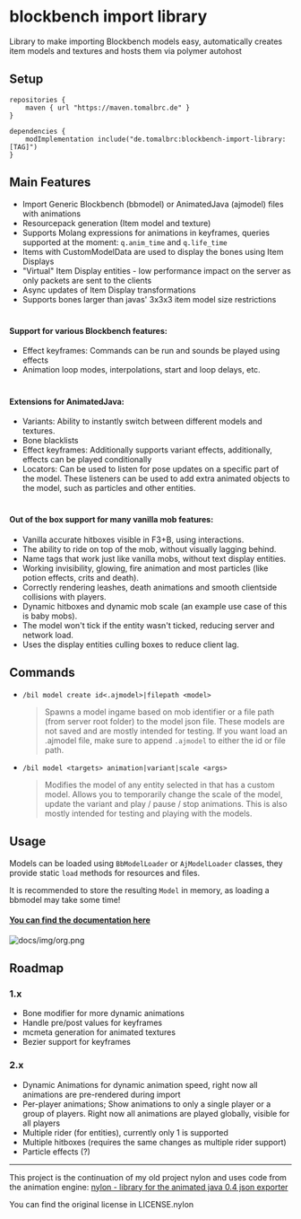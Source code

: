 # blockbench import library

Library to make importing Blockbench models easy, automatically creates item models and textures and hosts them via polymer autohost

## Setup


```
repositories {
    maven { url "https://maven.tomalbrc.de" }
}

dependencies {
    modImplementation include("de.tomalbrc:blockbench-import-library:[TAG]")
}
```

## Main Features

- Import Generic Blockbench (bbmodel) or AnimatedJava (ajmodel) files with animations
- Resourcepack generation (Item model and texture)
- Supports Molang expressions for animations in keyframes, queries supported at the moment: `q.anim_time` and `q.life_time`
- Items with CustomModelData are used to display the bones using Item Displays
- "Virtual" Item Display entities - low performance impact on the server as only packets are sent to the clients
- Async updates of Item Display transformations
- Supports bones larger than javas' 3x3x3 item model size restrictions

#
#### Support for various Blockbench features:
- Effect keyframes: Commands can be run and sounds be played using effects
- Animation loop modes, interpolations, start and loop delays, etc.

#
#### Extensions for AnimatedJava:
- Variants: Ability to instantly switch between different models and textures.
- Bone blacklists
- Effect keyframes: Additionally supports variant effects, additionally, effects can be played conditionally
- Locators: Can be used to listen for pose updates on a specific part of the model. These listeners
  can be used to add extra animated objects to the model, such as particles and other entities.

#
#### Out of the box support for many vanilla mob features:
- Vanilla accurate hitboxes visible in F3+B, using interactions.
- The ability to ride on top of the mob, without visually lagging behind.
- Name tags that work just like vanilla mobs, without text display entities.
- Working invisibility, glowing, fire animation and most particles (like potion effects, crits and death).
- Correctly rendering leashes, death animations and smooth clientside collisions with players.
- Dynamic hitboxes and dynamic mob scale (an example use case of this is baby mobs).
- The model won't tick if the entity wasn't ticked, reducing server and network load.
- Uses the display entities culling boxes to reduce client lag.

## Commands

- `/bil model create id<.ajmodel>|filepath <model>`
  > Spawns a model ingame based on mob identifier or a file path (from server root folder) to the model json file. These models are not saved and are mostly intended for testing. If you want load an .ajmodel file, make sure to append `.ajmodel` to either the id or file path.
  
- `/bil model <targets> animation|variant|scale <args>`
  > Modifies the model of any entity selected in <targets> that has a custom model. Allows you to temporarily change the scale of the model, update the variant and play / pause / stop animations. This is also mostly intended for testing and playing with the models.

## Usage

Models can be loaded using `BbModelLoader` or `AjModelLoader` classes, they provide static `load` methods for resources and files.

It is recommended to store the resulting `Model` in memory, as loading a bbmodel may take some time!

#### [You can find the documentation here](https://tomalbrc.de/projects/bil/docs)

![docs/img/org.png](docs/img/org.png)

## Roadmap

### 1.x

- Bone modifier for more dynamic animations
- Handle pre/post values for keyframes
- mcmeta generation for animated textures
- Bezier support for keyframes

### 2.x

- Dynamic Animations for dynamic animation speed, right now all animations are pre-rendered during import
- Per-player animations; Show animations to only a single player or a group of players. Right now all animations are played globally, visible for all players
- Multiple rider (for entities), currently only 1 is supported
- Multiple hitboxes (requires the same changes as multiple rider support)
- Particle effects (?)
  
---

This project is the continuation of my old project nylon and uses code from the animation engine: [nylon - library for the animated java 0.4 json exporter](https://github.com/Provim-Gaming/nylon)

You can find the original license in LICENSE.nylon
